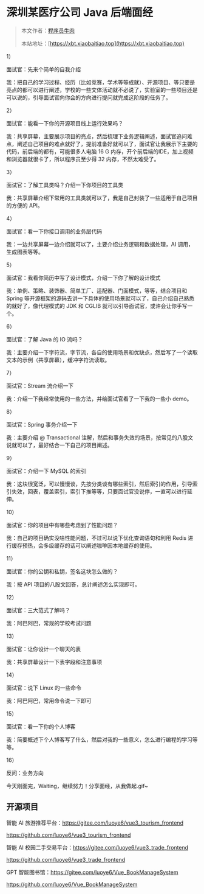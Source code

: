 # 深圳某医疗公司 Java 后端面经

> 本文作者：[程序员牛肉](https://github.com/luoye6)
>
> 本站地址：[https://xbt.xiaobaitiao.top](https://xbt.xiaobaitiao.top)

1）

面试官：先来个简单的自我介绍

我：把自己的学习过程、经历（比如竞赛，学术等等成就）、开源项目、等只要是亮点的都可以进行阐述，学校的一些文体活动就不必说了，实验室的一些项目还是可以说的，引导面试官向你会的方向进行提问就完成这阶段的任务了。

2）

面试官：能看一下你的开源项目线上运行效果吗？

我：共享屏幕，主要展示项目的亮点，然后梳理下业务逻辑阐述，面试官追问难点，阐述自己项目的难点就好了，提前准备好就可以了，面试官让我展示下主要的代码，前后端的都有，可能很多人电脑 16 G 内存，开个前后端的IDE，加上视频和浏览器就很卡了，所以程序员至少得 32 内存，不然太难受了。

3）

面试官：了解工具类吗？介绍一下你项目的工具类

我：共享屏幕介绍下常用的工具类就可以了，我是自己封装了一些适用于自己项目的方便的 API。

4）

面试官：看一下你接口调用的业务层代码

我：一边共享屏幕一边介绍就可以了，主要介绍业务逻辑和数据处理，AI 调用，生成图表等等。

5）

面试官：我看你简历中写了设计模式，介绍一下你了解的设计模式

我：单例、策略、装饰器、简单工厂、适配器、门面模式，等等，结合项目和 Spring 等开源框架的源码去讲一下具体的使用场景就可以了，自己介绍自己熟悉的就好了，像代理模式的 JDK 和 CGLIB 就可以引导面试官，或许会让你手写一个。

6）

面试官：了解 Java 的 IO 流吗？

我：主要介绍一下字符流，字节流，各自的使用场景和优缺点，然后写了一个读取文本的示例（共享屏幕），缓冲字符流读取。

7）

面试官：Stream 流介绍一下

我：介绍一下我经常使用的一些方法，并给面试官看了一下我的一些小 demo。

8）

面试官：Spring 事务介绍一下

我：主要介绍 @ Transactional 注解，然后和事务失效的场景，按常见的八股文说就可以了，最好结合一下自己的项目阐述。

9）

面试官：介绍一下 MySQL  的索引

我：这块很宽泛，可以慢慢谈，先按分类谈有哪些索引，然后索引的作用，引导索引失效，回表，覆盖索引，索引下推等等，只要面试官没说停，一直可以进行延伸。

10）

面试官：你的项目中有哪些考虑到了性能问题？

我：自己的项目确实没啥性能问题，不过可以说下优化查询语句和利用 Redis 进行缓存预热，会多级缓存的话可以阐述咖啡因本地缓存的使用。

11）

面试官：你的公钥和私钥，签名这块怎么做的？

我：按 API 项目的八股文回答，总计阐述怎么实现即可。

12）

面试官：三大范式了解吗？

我：阿巴阿巴，常规的学校考试问题

13）

面试官：让你设计一个聊天的表

我：共享屏幕设计一下表字段和注意事项

14）

面试官：说下 Linux 的一些命令

我：阿巴阿巴，常用命令说一下即可

15）

面试官：看一下你的个人博客

我：简要概述下个人博客写了什么，然后对我的一些意义，怎么进行编程的学习等等。

16）

反问：业务方向



今天刚面完，Waiting，继续努力！分享面经，从我做起.gif~

## 开源项目

智能 AI 旅游推荐平台：https://gitee.com/luoye6/vue3_tourism_frontend

https://github.com/luoye6/vue3_tourism_frontend

智能 AI 校园二手交易平台：https://gitee.com/luoye6/vue3_trade_frontend

https://github.com/luoye6/vue3_trade_frontend

GPT 智能图书馆：https://gitee.com/luoye6/Vue_BookManageSystem

https://github.com/luoye6/Vue_BookManageSystem